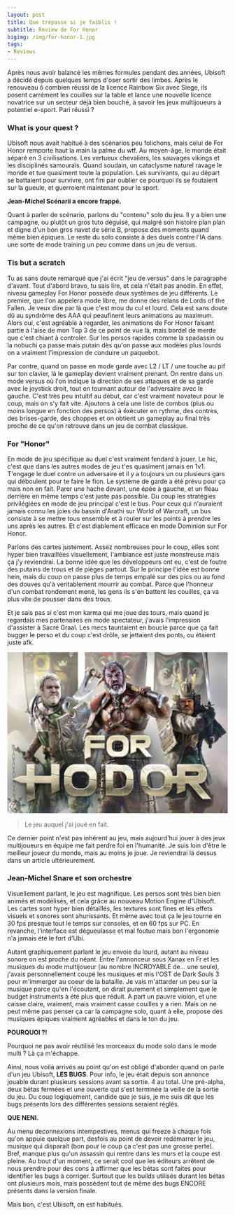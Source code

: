 ```yaml
---
layout: post
title: Que trépasse si je faiblis !
subtitle: Review de For Honor
bigimg: /img/for-honor-1.jpg
tags:
- Reviews
---
```


Après nous avoir balancé les mêmes formules pendant des années, Ubisoft a décidé depuis quelques temps d'oser sortir des limbes. Après le renouveau ô combien réussi de la licence Rainbow Six avec Siege, ils posent carrément les couilles sur la table et lance une nouvelle licence novatrice sur un secteur déjà bien bouché, à savoir les jeux multijoueurs à potentiel e-sport. Pari réussi ?

### What is your quest ?   

Ubisoft nous avait habitué à des scénarios peu folichons, mais celui de For Honor remporte haut la main la palme du wtf. Au moyen-âge, le monde était séparé en 3 civilisations. Les vertueux chevaliers, les sauvages vikings et les disciplinés samouraïs. Quand soudain, un cataclysme naturel ravage le monde et tue quasiment toute la population. Les survivants, qui au départ se battaient pour survivre, ont fini par oublier ce pourquoi ils se foutaient sur la gueule, et guerroient maintenant pour le sport.

**Jean-Michel Scénarii a encore frappé.**  

Quant à parler de scénario, parlons du "contenu" solo du jeu. Il y a bien une campagne, ou plutôt un gros tuto déguisé, qui malgré son histoire plan plan et digne d'un bon gros navet de série B, propose des moments quand même bien épiques. Le reste du solo consiste à des duels contre l'IA dans une sorte de mode training un peu comme dans un jeu de versus.

### Tis but a scratch

Tu as sans doute remarqué que j'ai écrit "jeu de versus" dans le paragraphe d'avant. Tout d'abord bravo, tu sais lire, et cela n'était pas anodin. En effet, niveau gameplay For Honor possède deux systèmes de jeu différents. Le premier, que l'on appelera mode libre, me donne des relans de Lords of the Fallen. Je veux dire par là que c'est mou du cul et lourd. Cela est sans doute dû au syndrôme des AAA qui peaufinent leurs animations au maximum. Alors oui, c'est agréable à regarder, les animations de For Honor faisant partie à l'aise de mon Top 3 de ce point de vue là, mais bordel de merde que c'est chiant à controler. Sur les persos rapides comme la spadassin ou la nobuchi ça passe mais putain dès qu'on passe aux modèles plus lourds on a vraiment l'impression de conduire un paquebot.

Par contre, quand on passe en mode garde avec L2 / LT / une touche au pif sur ton clavier, là le gameplay devient vraiment prenant. On rentre dans un mode versus où l'on indique la direction de ses attaques et de sa garde avec le joystick droit, tout en tournant autour de l'adversaire avec le gauche. C'est très peu intuitif au début, car c'est vraiment novateur pour le coup, mais on s'y fait vite. Ajoutons à cela une liste de combos (plus ou moins longue en fonction des persos) à éxécuter en rythme, des contres, des brises-garde, des choppes et on obtient un gameplay au final très proche de ce qu'on retrouve dans un jeu de combat classique.

### For "Honor"

En mode de jeu spécifique au duel c'est vraiment fendard à jouer. Le hic, c'est que dans les autres modes de jeu t'es quasiment jamais en 1v1. T'engage le duel contre un adversaire et il y a toujours un ou plusieurs gars qui déboulent pour te faire le fion. Le système de garde a été prévu pour ça mais non en fait. Parer une hache devant, une épée à gauche, et un fléau derrière en même temps c'est juste pas possible. Du coup les stratégies privilégiées en mode de jeu principal c'est le bus. Pour ceux qui n'auraient jamais connu les joies du bassin d'Arathi sur World of Warcraft, un bus consiste à se mettre tous ensemble et à rouler sur les points à prendre les uns après les autres. Et c'est diablement efficace en mode Dominion sur For Honor.

Parlons des cartes justement. Assez nombreuses pour le coup, elles sont hyper bien travaillées visuellement, l'ambiance est juste monstreuse mais ça j'y reviendrai. La bonne idée que les développeurs ont eu, c'est de foutre des putains de trous et de pièges partout. Sur le principe l'idée est bonne hein, mais du coup on passe plus de temps empalé sur des pics ou au fond des douves qu'à veritablement mourrir au combat. Parce que l'honneur d'un combat rondement mené, les gens ils s'en battent les couilles, ça va plus vite de pousser dans des trous.

Et je sais pas si c'est mon karma qui me joue des tours, mais quand je regardais mes partenaires en mode spectateur, j'avais l'impression d'assister à Sacré Graal. Les mecs tauntaient en boucle parce que ça fait bugger le perso et du coup c'est drôle, se jettaient des ponts, ou étaient juste afk.

![For Hodor](/img/for-hodor.jpg)
> Le jeu auquel j'ai joué en fait.

Ce dernier point n'est pas inhérent au jeu, mais aujourd'hui jouer à des jeux multijoueurs en équipe me fait perdre foi en l'humanité. Je suis loin d'être le meilleur joueur du monde, mais au moins je joue. Je reviendrai là dessus dans un article ultérieurement.

### Jean-Michel Snare et son orchestre

Visuellement parlant, le jeu est magnifique. Les persos sont très bien bien animés et modélisés, et cela grâce au nouveau Motion Engine d'Ubisoft. Les cartes sont hyper bien détaillés, les textures sont fines et les effets visuels et sonores sont ahurissants. Et même avec tout ça le jeu tourne en 30 fps presque tout le temps sur consoles, et en 60 fps sur PC. En revanche, l'interface est dégueulasse et mal foutue mais bon l'ergonomie n'a jamais été le fort d'Ubi.

Autant graphiquement parlant le jeu envoie du lourd, autant au niveau sonore on est proche du néant. Entre l'annonceur sous Xanax en Fr et les musiques du mode multijoueur (au nombre INCROYABLE de... une seule), j'avais personnellement coupé les musiques et mis l'OST de Dark Souls 3 pour m'immerger au coeur de la bataille. Je vais m'attarder un peu sur la musique parce qu'en l'écoutant, on dirait purement et simplement que le budget instruments à été plus que réduit. A part un pauvre violon, et une caisse claire, vraiment, mais vraiment casse couilles y a rien. Mais on ne peut même pas penser ça car la campagne solo, quant à elle, propose des musiques épiques vraiment agréables et dans le ton du jeu.

**POURQUOI ?!**

Pourquoi ne pas avoir réutilisé les morceaux du mode solo dans le mode multi ? Là ça m'échappe.

Ainsi, nous voilà arrivés au point qu'on est obligé d'aborder quand on parle d'un jeu Ubisoft, **LES BUGS**. Pour info, le jeu était depuis son annonce jouable durant plusieurs sessions avant sa sortie. 4 au total. Une pré-alpha, deux bétas fermées et une ouverte qui s'est terminée la veille de la sortie du jeu. Du coup logiquement, candide que je suis, je me suis dit que les bugs présents lors des différentes sessions seraient réglés.

**QUE NENI.**

Au menu deconnexions intempestives, menus qui freeze à chaque fois qu'on appuie quelque part, desfois au point de devoir redémarrer le jeu, musique qui disparaît (bon pour le coup ça c'est pas une grosse perte). Bref, manque plus qu'un assassin qui rentre dans les murs et la coupe est pleine. Au bout d'un moment, ce serait cool que les éditeurs arrêtent de nous prendre pour des cons à affirmer que les bétas sont faites pour identifier les bugs à corriger. Surtout que les builds utilisés durant les bétas ont plusieurs mois, mais possédent tout de même des bugs ENCORE présents dans la version finale.

Mais bon, c'est Ubisoft, on est habitués.
